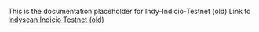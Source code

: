 This is the documentation placeholder for Indy-Indicio-Testnet (old)
Link to [Indyscan Indicio Testnet (old)](https://indyscan.indiciotech.io/home/IND_TESTNET_2023)